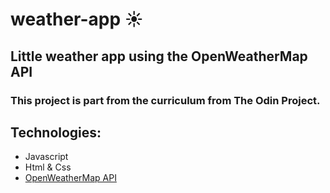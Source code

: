 # weather-app ☀
## Little weather app using the OpenWeatherMap API
### This project is part from the curriculum from The Odin Project.

## Technologies:
* Javascript
* Html & Css
* [OpenWeatherMap API](https://openweathermap.org/)
